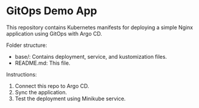 # GitOps Demo App

This repository contains Kubernetes manifests for deploying a simple Nginx application using GitOps with Argo CD.

Folder structure:
- base/: Contains deployment, service, and kustomization files.
- README.md: This file.

Instructions:
1. Connect this repo to Argo CD.
2. Sync the application.
3. Test the deployment using Minikube service.
